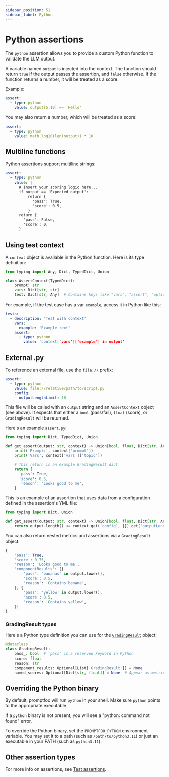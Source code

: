 ```yaml
---
sidebar_position: 51
sidebar_label: Python
---
```


# Python assertions

The `python` assertion allows you to provide a custom Python function to validate the LLM output.

A variable named `output` is injected into the context. The function should return `true` if the output passes the assertion, and `false` otherwise. If the function returns a number, it will be treated as a score.

Example:

```yaml
assert:
  - type: python
    value: output[5:10] == 'Hello'
```

You may also return a number, which will be treated as a score:

```yaml
assert:
  - type: python
    value: math.log10(len(output)) * 10
```

## Multiline functions

Python assertions support multiline strings:

```yaml
assert:
  - type: python
    value: |
      # Insert your scoring logic here...
      if output == 'Expected output':
          return {
            'pass': True,
            'score': 0.5,
          }
      return {
        'pass': False,
        'score': 0,
      }
```

## Using test context

A `context` object is available in the Python function. Here is its type definition:

```py
from typing import Any, Dict, TypedDict, Union

class AssertContext(TypedDict):
    prompt: str
    vars: Dict[str, str]
    test: Dict[str, Any]  # Contains keys like "vars", "assert", "options"
```

For example, if the test case has a var `example`, access it in Python like this:

```yaml
tests:
  - description: 'Test with context'
    vars:
      example: 'Example text'
    assert:
      - type: python
        value: 'context['vars']['example'] in output'
```

## External .py

To reference an external file, use the `file://` prefix:

```yaml
assert:
  - type: python
    value: file://relative/path/to/script.py
    config:
      outputLengthLimit: 10
```

This file will be called with an `output` string and an `AssertContext` object (see above).
It expects that either a `bool` (pass/fail), `float` (score), or `GradingResult` will be returned.

Here's an example `assert.py`:

```py
from typing import Dict, TypedDict, Union

def get_assert(output: str, context) -> Union[bool, float, Dict[str, Any]]:
    print('Prompt:', context['prompt'])
    print('Vars', context['vars']['topic'])

    # This return is an example GradingResult dict
    return {
      'pass': True,
      'score': 0.6,
      'reason': 'Looks good to me',
    }
```

This is an example of an assertion that uses data from a configuration defined in the assertion's YML file:

```py
from typing import Dict, Union

def get_assert(output: str, context) -> Union[bool, float, Dict[str, Any]]:
    return output.length() <= context.get('config', {}).get('outputLengthLimit', 0)
```

You can also return nested metrics and assertions via a `GradingResult` object:

```py
{
    'pass': True,
    'score': 0.75,
    'reason': 'Looks good to me',
    'componentResults': [{
        'pass': 'bananas' in output.lower(),
        'score': 0.5,
        'reason': 'Contains banana',
    }, {
        'pass': 'yellow' in output.lower(),
        'score': 0.5,
        'reason': 'Contains yellow',
    }]
}
```

### GradingResult types

Here's a Python type definition you can use for the [`GradingResult`](/docs/configuration/reference/#gradingresult) object:

```py
@dataclass
class GradingResult:
    pass_: bool  # 'pass' is a reserved keyword in Python
    score: float
    reason: str
    component_results: Optional[List['GradingResult']] = None
    named_scores: Optional[Dict[str, float]] = None  # Appear as metrics in the UI
```

## Overriding the Python binary

By default, promptfoo will run `python` in your shell. Make sure `python` points to the appropriate executable.

If a `python` binary is not present, you will see a "python: command not found" error.

To override the Python binary, set the `PROMPTFOO_PYTHON` environment variable. You may set it to a path (such as `/path/to/python3.11`) or just an executable in your PATH (such as `python3.11`).

## Other assertion types

For more info on assertions, see [Test assertions](/docs/configuration/expected-outputs).

